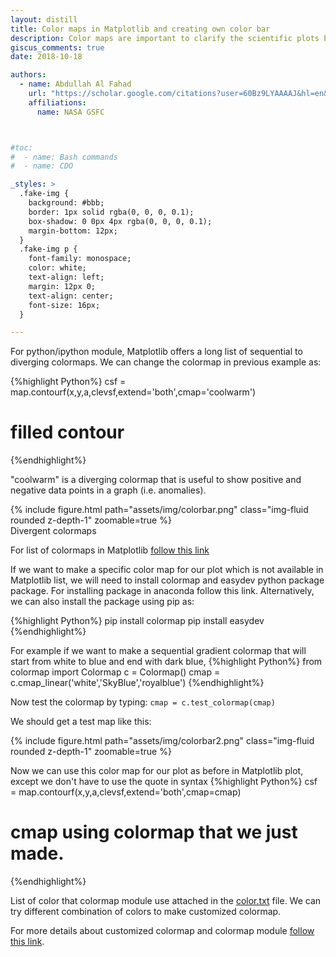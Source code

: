```yaml
---
layout: distill
title: Color maps in Matplotlib and creating own color bar
description: Color maps are important to clarify the scientific plots better. Better color bar can help to make interesting and self explanatory Graph and Maps.
giscus_comments: true
date: 2018-10-18

authors:
  - name: Abdullah Al Fahad
    url: "https://scholar.google.com/citations?user=60Bz9LYAAAAJ&hl=en&oi=sra"
    affiliations:
      name: NASA GSFC



#toc:
#  - name: Bash commands
#  - name: CDO

_styles: >
  .fake-img {
    background: #bbb;
    border: 1px solid rgba(0, 0, 0, 0.1);
    box-shadow: 0 0px 4px rgba(0, 0, 0, 0.1);
    margin-bottom: 12px;
  }
  .fake-img p {
    font-family: monospace;
    color: white;
    text-align: left;
    margin: 12px 0;
    text-align: center;
    font-size: 16px;
  }

---
```

For python/ipython module, Matplotlib offers a long list of sequential to diverging colormaps. We can change the colormap in previous example as:

{%highlight Python%}
csf = map.contourf(x,y,a,clevsf,extend='both',cmap='coolwarm')
# filled contour
{%endhighlight%}

"coolwarm" is a diverging colormap that is useful to show positive and negative data points in a graph (i.e. anomalies).



<div class="row mt-3">
  <div class="col-sm mt-3 mt-md-0">
      {% include figure.html path="assets/img/colorbar.png" class="img-fluid rounded z-depth-1" zoomable=true %}
  </div>
</div>
<div class="caption">
    Divergent colormaps
</div>


For list of colormaps in Matplotlib [follow this link](https://matplotlib.org/2.0.2/examples/color/colormaps_reference.html)

If we want to make a specific color map for our plot which is not available in Matplotlib list, we will need to install colormap and easydev python package package. For installing package in anaconda follow this link. Alternatively, we can also install the package using pip as:

{%highlight Python%}
pip install colormap
pip install easydev
{%endhighlight%}

For example if we want to make a sequential gradient colormap that will start from white to blue and end with dark blue,
{%highlight Python%}
from colormap import Colormap
c = Colormap()
cmap = c.cmap_linear('white','SkyBlue','royalblue')
{%endhighlight%}

Now test the colormap by typing: `cmap = c.test_colormap(cmap)`

We should get a test map like this:
<div class="row mt-3">
  <div class="col-sm mt-3 mt-md-0">
      {% include figure.html path="assets/img/colorbar2.png" class="img-fluid rounded z-depth-1" zoomable=true %}
  </div>
</div>

Now we can use this color map for our plot as before in Matplotlib plot, except we don't have to use the quote in syntax
{%highlight Python%}
csf = map.contourf(x,y,a,clevsf,extend='both',cmap=cmap)
# cmap using colormap that we just made.
{%endhighlight%}

List of color that colormap module use attached in the [color.txt](https://drive.google.com/file/d/1oRYc-NrDq_rDy7mOfayJV3PIYYMJtJ4x/view) file. We can try different combination of colors to make customized colormap.

For more details about customized colormap and colormap module [follow this link](https://colormap.readthedocs.io/en/latest/#).

